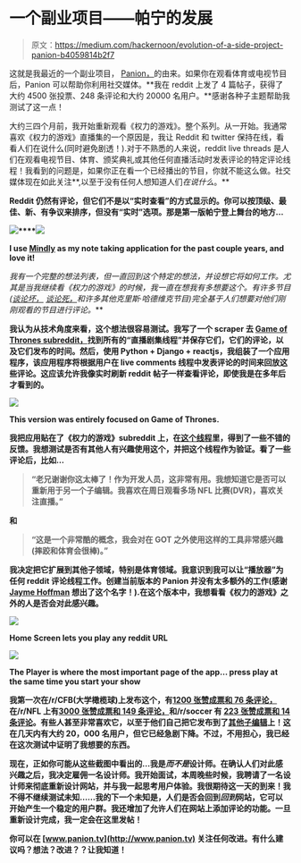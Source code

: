 # 一个副业项目——帕宁的发展

> 原文：<https://medium.com/hackernoon/evolution-of-a-side-project-panion-b4059814b2f7>

这就是我最近的一个副业项目， [Panion，](http://www.panion.tv)的由来。如果你在观看体育或电视节目后，Panion 可以帮助你利用社交媒体。**我在 reddit 上发了 4 篇帖子，获得了大约 4500 张投票、248 条评论和大约 20000 名用户。**感谢各种子主题帮助我测试了这一点！

大约三四个月前，我开始重新观看《权力的游戏》。整个系列。从一开始。我通常喜欢《权力的游戏》直播集的一个原因是，我让 Reddit 和 twitter 保持在线，看看人们在说什么(同时避免剧透！).对于不熟悉的人来说，reddit live threads 是人们在观看电视节目、体育、颁奖典礼或其他任何直播活动时发表评论的特定评论线程！我看到的问题是，如果你正在看一个已经播出的节目，你就不能这么做。社交媒体现在如此关注**,以至于没有任何人想知道人们*在说什么*。**

**Reddit 仍然有评论，但它们不是以“实时查看”的方式显示的。你可以按顶级、最佳、新、有争议来排序，但没有“实时”选项。那是第一版帕宁登上舞台的地方…**

**![](img/b7a05a38d02b1358d7310338d442c214.png)****![](img/ddaf2ee6c7a202a575d27b5f4c45582e.png)**

**I use [Mindly](http://www.mindlyapp.com/) as my note taking application for the past couple years, and love it!**

**我有一个完整的想法列表，但一直回到这个特定的想法，并设想它将如何工作。尤其是当我继续看《权力的游戏》的时候，我一直在想我有多想要这个*。有许多节目([谈论坏，](https://en.wikipedia.org/wiki/Talking_Bad) [谈论死，](https://en.wikipedia.org/wiki/Talking_Dead)和许多其他克里斯·哈德维克节目)完全基于人们想要对他们刚刚观看的节目进行评论。***

**我认为从技术角度来看，这个想法很容易测试。我写了一个 scraper 去 [Game of Thrones subreddit，](http://reddit.com/r/gameofthrones/)找到所有的“直播剧集线程”并保存它们，它们的评论，以及它们发布的时间。然后，使用 Python + Django + reactjs，我组装了一个应用程序，该应用程序将根据用户在 live comments 线程中发表评论的时间来回放这些评论。这应该允许我像实时刷新 reddit 帖子一样查看评论，即使我是在多年后才看到的。**

**![](img/091c4c3c23c016e4c2165a7d2e1812f5.png)**

**This version was entirely focused on Game of Thrones.**

**我把应用贴在了《权力的游戏》subreddit 上，在[这个线程](https://www.reddit.com/r/gameofthrones/comments/7d6y20/everything_for_anybody_who_likes_the_live_episode/)里，得到了一些不错的反馈。我想测试是否有其他人有兴趣使用这个，并把这个线程作为验证。看了一些评论后，比如…**

> **“老兄谢谢你这太棒了！作为开发人员，这非常有用。我想知道它是否可以重新用于另一个子编辑。我喜欢在周日观看多场 NFL 比赛(DVR)，喜欢关注直播。”**

**和**

> **“这是一个非常酷的概念，我会对在 GOT 之外使用这样的工具非常感兴趣(摔跤和体育会很棒)。”**

**我决定把它扩展到其他子领域，特别是体育领域。我意识到我可以让“播放器”为任何 reddit 评论线程工作。创建当前版本的 Panion 并没有太多额外的工作(感谢 [Jayme Hoffman](https://medium.com/u/99dd51b6688e?source=post_page-----b4059814b2f7--------------------------------) 想出了这个名字！).在这个版本中，我想看看《权力的游戏》之外的人是否会对此感兴趣。**

**![](img/6aaa9dea3c8ff1b839979ec7aac845ea.png)**

**Home Screen lets you play any reddit URL**

**![](img/c8620c7c614a40dcdaebe95a6e14a1c8.png)**

**The Player is where the most important page of the app… press play at the same time you start your show**

**我第一次在/r/CFB(大学橄榄球)上发布这个，有[1200 张赞成票和 76 条评论，](https://www.reddit.com/r/CFB/comments/7haw4g/miss_the_game_thread_i_made_a_tool_that_replays/)在/r/NFL 上有[3000 张赞成票和 149 条评论，](https://www.reddit.com/r/nfl/comments/7hhcem/miss_the_game_thread_i_made_a_tool_that_replays/)和/r/soccer 有 [223 张赞成票和 14 条评论](https://www.reddit.com/r/soccer/comments/7ixdep/miss_the_match_thread_i_made_a_tool_that_replays/)。有些人甚至非常喜欢它，以至于他们自己把它发布到了[其他子编辑](https://www.reddit.com/r/reddevils/comments/7hio0c/did_you_miss_the_match_thread_heres_a_tool_that/)上！这在几天内有大约 20，000 名用户，但它已经急剧下降。不过，不用担心，我已经在这次测试中证明了我想要的东西。**

**现在，正如你可能从这些截图中看出的…我是*而不是*设计师。在确认人们对此感兴趣之后，我决定雇佣一名设计师。我开始面试，本周晚些时候，我聘请了一名设计师来彻底重新设计网站，并与我一起思考用户体验。我很期待这一天的到来！我不得不继续测试未知……我的下一个未知是，人们是否会回到*回到*网站，它可以开始产生一个稳定的用户群。我还增加了允许人们在网站上添加评论的功能。一旦重新设计完成，我一定会在这里发帖！**

**你可以在 [www.panion.tv](http://www.panion.tv) 关注任何改进。有什么建议吗？想法？改进？？让我知道！**
